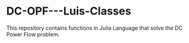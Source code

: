 # DC-OPF---Luis-Classes
This repository contains functions in Julia Language that solve the DC Power Flow problem.
